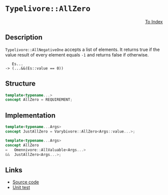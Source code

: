 <!-- Copyright 2024 Feng Mofan
SPDX-License-Identifier: Apache-2.0 -->

# `Typelivore::AllZero`

<p style='text-align: right;'><a href="../../concepts.md#typelivore-all-zero">To Index</a></p>

## Description

`Typelivore::AllNegativeOne` accepts a list of elements.
It returns true if the value result of every element equals `-1` and returns false if otherwise.

<pre><code>   Es...
-> (...&&(Es::value == 0))</code></pre>

## Structure

```C++
template<typename...>
concept AllZero = REQUIREMENT;
```

## Implementation

```C++
template<typename...Args>
concept JustAllZero = Varybivore::AllZero<Args::value...>;

template<typename...Args>
concept AllZero
=   Omennivore::AllValuable<Args...>
&&  JustAllZero<Args...>;
```

## Links

- [Source code](../../../../conceptrodon/typelivore/concepts/all_zero.hpp)
- [Unit test](../../../../tests/unit/concepts/typelivore/all_zero.test.hpp)
